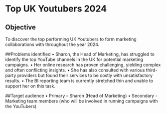 # Top UK Youtubers 2024 

## Objective
To discover the top performing UK Youtubers to form marketing collaborations with throughout the year 2024. 


##Problems identified 
•	Sharon, the Head of Marketing, has struggled to identify the top YouTube channels in the UK for potential marketing campaigns.
•	Her online research has proven challenging, yielding complex and often conflicting insights.
•	She has also consulted with various third-party providers but found their services to be costly with unsatisfactory results.
•	The BI reporting team is currently stretched thin and unable to support her on this task.


##Target audience 
•	Primary – Sharon (Head of Marketing)
•	Secondary - Marketing team members (who will be involved in running campaigns with the YouTubers)
